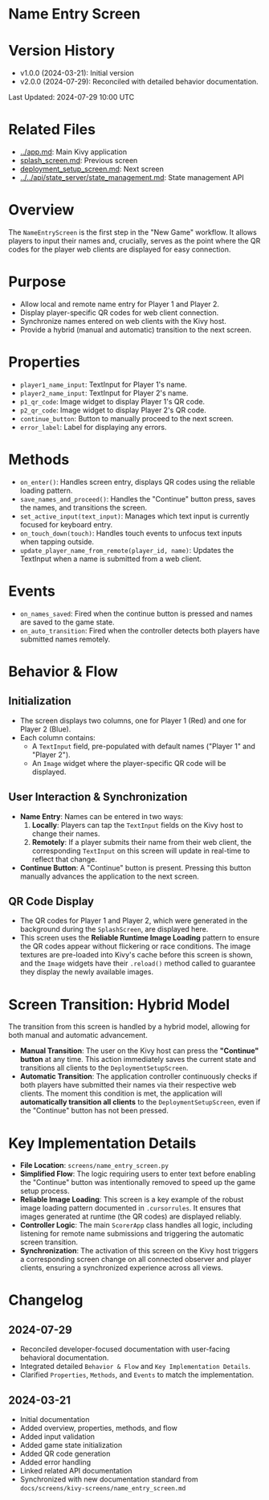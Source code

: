 # Name Entry Screen

# Version History

- v1.0.0 (2024-03-21): Initial version
- v2.0.0 (2024-07-29): Reconciled with detailed behavior documentation.

Last Updated: 2024-07-29 10:00 UTC

# Related Files

- [../app.md](../app.md): Main Kivy application
- [splash_screen.md](./splash_screen.md): Previous screen
- [deployment_setup_screen.md](./deployment_setup_screen.md): Next screen
- [../../api/state_server/state_management.md](../../api/state_server/state_management.md): State management API

# Overview

The `NameEntryScreen` is the first step in the "New Game" workflow. It allows players to input their names and, crucially, serves as the point where the QR codes for the player web clients are displayed for easy connection.

# Purpose

- Allow local and remote name entry for Player 1 and Player 2.
- Display player-specific QR codes for web client connection.
- Synchronize names entered on web clients with the Kivy host.
- Provide a hybrid (manual and automatic) transition to the next screen.

# Properties

- `player1_name_input`: TextInput for Player 1's name.
- `player2_name_input`: TextInput for Player 2's name.
- `p1_qr_code`: Image widget to display Player 1's QR code.
- `p2_qr_code`: Image widget to display Player 2's QR code.
- `continue_button`: Button to manually proceed to the next screen.
- `error_label`: Label for displaying any errors.

# Methods

- `on_enter()`: Handles screen entry, displays QR codes using the reliable loading pattern.
- `save_names_and_proceed()`: Handles the "Continue" button press, saves the names, and transitions the screen.
- `set_active_input(text_input)`: Manages which text input is currently focused for keyboard entry.
- `on_touch_down(touch)`: Handles touch events to unfocus text inputs when tapping outside.
- `update_player_name_from_remote(player_id, name)`: Updates the TextInput when a name is submitted from a web client.

# Events

- `on_names_saved`: Fired when the continue button is pressed and names are saved to the game state.
- `on_auto_transition`: Fired when the controller detects both players have submitted names remotely.

# Behavior & Flow

## Initialization

- The screen displays two columns, one for Player 1 (Red) and one for Player 2 (Blue).
- Each column contains:
  - A `TextInput` field, pre-populated with default names ("Player 1" and "Player 2").
  - An `Image` widget where the player-specific QR code will be displayed.

## User Interaction & Synchronization

- **Name Entry**: Names can be entered in two ways:
  1.  **Locally**: Players can tap the `TextInput` fields on the Kivy host to change their names.
  2.  **Remotely**: If a player submits their name from their web client, the corresponding `TextInput` on this screen will update in real-time to reflect that change.
- **Continue Button**: A "Continue" button is present. Pressing this button manually advances the application to the next screen.

## QR Code Display

- The QR codes for Player 1 and Player 2, which were generated in the background during the `SplashScreen`, are displayed here.
- This screen uses the **Reliable Runtime Image Loading** pattern to ensure the QR codes appear without flickering or race conditions. The image textures are pre-loaded into Kivy's cache before this screen is shown, and the `Image` widgets have their `.reload()` method called to guarantee they display the newly available images.

# Screen Transition: Hybrid Model

The transition from this screen is handled by a hybrid model, allowing for both manual and automatic advancement.

- **Manual Transition**: The user on the Kivy host can press the **"Continue" button** at any time. This action immediately saves the current state and transitions all clients to the `DeploymentSetupScreen`.
- **Automatic Transition**: The application controller continuously checks if both players have submitted their names via their respective web clients. The moment this condition is met, the application will **automatically transition all clients** to the `DeploymentSetupScreen`, even if the "Continue" button has not been pressed.

# Key Implementation Details

- **File Location**: `screens/name_entry_screen.py`
- **Simplified Flow**: The logic requiring users to enter text before enabling the "Continue" button was intentionally removed to speed up the game setup process.
- **Reliable Image Loading**: This screen is a key example of the robust image loading pattern documented in `.cursorrules`. It ensures that images generated at runtime (the QR codes) are displayed reliably.
- **Controller Logic**: The main `ScorerApp` class handles all logic, including listening for remote name submissions and triggering the automatic screen transition.
- **Synchronization**: The activation of this screen on the Kivy host triggers a corresponding screen change on all connected observer and player clients, ensuring a synchronized experience across all views.

# Changelog

## 2024-07-29

- Reconciled developer-focused documentation with user-facing behavioral documentation.
- Integrated detailed `Behavior & Flow` and `Key Implementation Details`.
- Clarified `Properties`, `Methods`, and `Events` to match the implementation.

## 2024-03-21

- Initial documentation
- Added overview, properties, methods, and flow
- Added input validation
- Added game state initialization
- Added QR code generation
- Added error handling
- Linked related API documentation
- Synchronized with new documentation standard from `docs/screens/kivy-screens/name_entry_screen.md`
